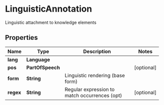 

# LinguisticAnnotation

Linguistic attachment to knowledge elements
## Properties

Name | Type | Description | Notes
------------ | ------------- | ------------- | -------------
**lang** | **Language** |  | 
**pos** | **PartOfSpeech** |  |  [optional]
**form** | **String** | Linguistic rendering (base form) | 
**regex** | **String** | Regular expression to match occurrences (opt) |  [optional]



